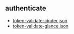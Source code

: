 
## authenticate
- [token-validate-cinder.json](https://godleon.github.io/osp_test_results/0.2.69/authenticate/token-validate-cinder.html)
- [token-validate-glance.json](https://godleon.github.io/osp_test_results/0.2.69/authenticate/token-validate-glance.html)

